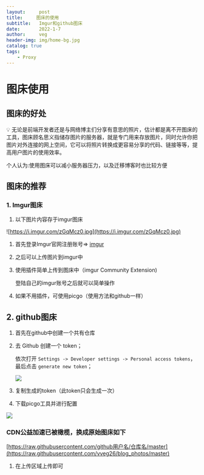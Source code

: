 ```yaml
---
layout:     post
title:     图床的使用
subtitle:   Imgur和github图床
date:       2022-1-7
author:     veg
header-img: img/home-bg.jpg
catalog: true
tags:
    - Proxy
---
```

# 图床使用

## 图床的好处

<aside>
💡 无论是前端开发者还是与网络博主们分享有意思的照片，估计都是离不开图床的工具，图床顾名思义指储存图片的服务器，就是专门用来存放图片，同时允许你把图片对外连接的网上空间，它可以将照片转换成更容易分享的代码、链接等等，提高用户图片的使用效率。

</aside>

个人认为:使用图床可以减小服务器压力，以及迁移博客时也比较方便

## 图床的推荐

### 1. Imgur图床

1. 以下图片内容存于imgur图床

![https://i.imgur.com/zGqMcz0.jpg](https://i.imgur.com/zGqMcz0.jpg)

1. 首先登录Imgur官网注册账号⇒ [imgur](https://imgur.com/)

2. 之后可以上传图片到imgur中

3. 使用插件简单上传到图床中（imgur Community Extension)
   
    登陆自己的imgur账号之后就可以简单操作

4. 如果不用插件，可使用picgo（使用方法和github一样）

## 2. github图床

1. 首先在github中创建一个共有仓库

2. 去 Github 创建一个 token；
   
    依次打开 `Settings -> Developer settings -> Personal access tokens`，最后点击 `generate new token`；
   
    ![](https://raw.githubusercontent.com/vveg26/blog_photos/master/Da/picbed/pic_bed1.png)

3. 复制生成的token（此token只会生成一次）

4. 下载picgo工具并进行配置

![](https://raw.githubusercontent.com/vveg26/blog_photos/master/Da/picbed/pic_bed2.png)

### CDN公益加速已被橄榄，换成原始图床如下

[https://raw.githubusercontent.com/github用户名/仓库名/master](https://raw.githubusercontent.com/vveg26/blog_photos/master)

1. 在上传区域上传即可